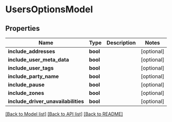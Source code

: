 # UsersOptionsModel

## Properties
Name | Type | Description | Notes
------------ | ------------- | ------------- | -------------
**include_addresses** | **bool** |  | [optional] 
**include_user_meta_data** | **bool** |  | [optional] 
**include_user_tags** | **bool** |  | [optional] 
**include_party_name** | **bool** |  | [optional] 
**include_pause** | **bool** |  | [optional] 
**include_zones** | **bool** |  | [optional] 
**include_driver_unavailabilities** | **bool** |  | [optional] 

[[Back to Model list]](../README.md#documentation-for-models) [[Back to API list]](../README.md#documentation-for-api-endpoints) [[Back to README]](../README.md)


